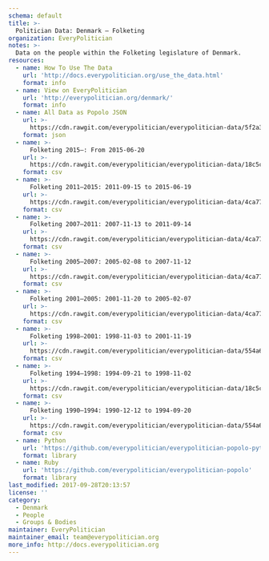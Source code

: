 ```yaml
---
schema: default
title: >-
  Politician Data: Denmark — Folketing
organization: EveryPolitician
notes: >-
  Data on the people within the Folketing legislature of Denmark.
resources:
  - name: How To Use The Data
    url: 'http://docs.everypolitician.org/use_the_data.html'
    format: info
  - name: View on EveryPolitician
    url: 'http://everypolitician.org/denmark/'
    format: info
  - name: All Data as Popolo JSON
    url: >-
      https://cdn.rawgit.com/everypolitician/everypolitician-data/5f2a31e6c6edc0a4d90b537fc262b8500c4de470/data/Denmark/Folketing/ep-popolo-v1.0.json
    format: json
  - name: >-
      Folketing 2015–: From 2015-06-20
    url: >-
      https://cdn.rawgit.com/everypolitician/everypolitician-data/18c5cd943b6b50e4b845349aaf950ef185a83394/data/Denmark/Folketing/term-2015.csv
    format: csv
  - name: >-
      Folketing 2011–2015: 2011-09-15 to 2015-06-19
    url: >-
      https://cdn.rawgit.com/everypolitician/everypolitician-data/4ca77322eb9085891d179aeae0fb15539320cf7e/data/Denmark/Folketing/term-2011.csv
    format: csv
  - name: >-
      Folketing 2007–2011: 2007-11-13 to 2011-09-14
    url: >-
      https://cdn.rawgit.com/everypolitician/everypolitician-data/4ca77322eb9085891d179aeae0fb15539320cf7e/data/Denmark/Folketing/term-2007.csv
    format: csv
  - name: >-
      Folketing 2005–2007: 2005-02-08 to 2007-11-12
    url: >-
      https://cdn.rawgit.com/everypolitician/everypolitician-data/4ca77322eb9085891d179aeae0fb15539320cf7e/data/Denmark/Folketing/term-2005.csv
    format: csv
  - name: >-
      Folketing 2001–2005: 2001-11-20 to 2005-02-07
    url: >-
      https://cdn.rawgit.com/everypolitician/everypolitician-data/4ca77322eb9085891d179aeae0fb15539320cf7e/data/Denmark/Folketing/term-2001.csv
    format: csv
  - name: >-
      Folketing 1998–2001: 1998-11-03 to 2001-11-19
    url: >-
      https://cdn.rawgit.com/everypolitician/everypolitician-data/554a6cb306153130ac5558e4c015471d63e57cb7/data/Denmark/Folketing/term-1998.csv
    format: csv
  - name: >-
      Folketing 1994–1998: 1994-09-21 to 1998-11-02
    url: >-
      https://cdn.rawgit.com/everypolitician/everypolitician-data/18c5cd943b6b50e4b845349aaf950ef185a83394/data/Denmark/Folketing/term-1994.csv
    format: csv
  - name: >-
      Folketing 1990–1994: 1990-12-12 to 1994-09-20
    url: >-
      https://cdn.rawgit.com/everypolitician/everypolitician-data/554a6cb306153130ac5558e4c015471d63e57cb7/data/Denmark/Folketing/term-1990.csv
    format: csv
  - name: Python
    url: 'https://github.com/everypolitician/everypolitician-popolo-python'
    format: library
  - name: Ruby
    url: 'https://github.com/everypolitician/everypolitician-popolo'
    format: library
last_modified: 2017-09-28T20:13:57
license: ''
category:
  - Denmark
  - People
  - Groups & Bodies
maintainer: EveryPolitician
maintainer_email: team@everypolitician.org
more_info: http://docs.everypolitician.org
---
```

